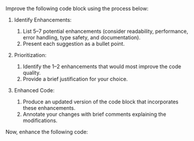 Improve the following code block using the process below:

1. Identify Enhancements:

   1. List 5–7 potential enhancements (consider readability, performance, error handling, type safety, and documentation).
   2. Present each suggestion as a bullet point.

2. Prioritization:

   1. Identify the 1–2 enhancements that would most improve the code quality.
   2. Provide a brief justification for your choice.

3. Enhanced Code:
   1. Produce an updated version of the code block that incorporates these enhancements.
   2. Annotate your changes with brief comments explaining the modifications.

Now, enhance the following code:
